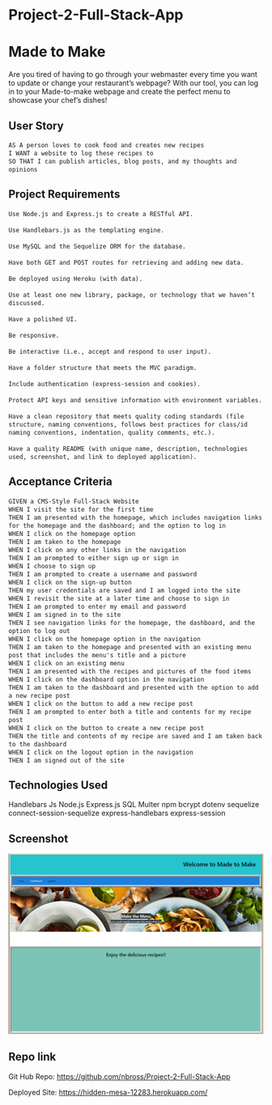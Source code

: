 # Project-2-Full-Stack-App
# Made to Make
Are you tired of having to go through your webmaster every time you want to update or change your restaurant’s webpage? With our tool, you can log in to your Made-to-make webpage and create the perfect menu to showcase your chef’s dishes!
## User Story

```
AS A person loves to cook food and creates new recipes
I WANT a website to log these recipes to
SO THAT I can publish articles, blog posts, and my thoughts and opinions
```

## Project Requirements

```
Use Node.js and Express.js to create a RESTful API.

Use Handlebars.js as the templating engine.

Use MySQL and the Sequelize ORM for the database.

Have both GET and POST routes for retrieving and adding new data.

Be deployed using Heroku (with data).

Use at least one new library, package, or technology that we haven’t discussed.

Have a polished UI.

Be responsive.

Be interactive (i.e., accept and respond to user input).

Have a folder structure that meets the MVC paradigm.

Include authentication (express-session and cookies).

Protect API keys and sensitive information with environment variables.

Have a clean repository that meets quality coding standards (file structure, naming conventions, follows best practices for class/id naming conventions, indentation, quality comments, etc.).

Have a quality README (with unique name, description, technologies used, screenshot, and link to deployed application).
```

## Acceptance Criteria 
```
GIVEN a CMS-Style Full-Stack Website
WHEN I visit the site for the first time
THEN I am presented with the homepage, which includes navigation links for the homepage and the dashboard; and the option to log in
WHEN I click on the homepage option
THEN I am taken to the homepage
WHEN I click on any other links in the navigation
THEN I am prompted to either sign up or sign in
WHEN I choose to sign up
THEN I am prompted to create a username and password
WHEN I click on the sign-up button
THEN my user credentials are saved and I am logged into the site
WHEN I revisit the site at a later time and choose to sign in
THEN I am prompted to enter my email and password
WHEN I am signed in to the site
THEN I see navigation links for the homepage, the dashboard, and the option to log out
WHEN I click on the homepage option in the navigation
THEN I am taken to the homepage and presented with an existing menu post that includes the menu's title and a picture
WHEN I click on an existing menu
THEN I am presented with the recipes and pictures of the food items
WHEN I click on the dashboard option in the navigation
THEN I am taken to the dashboard and presented with the option to add a new recipe post
WHEN I click on the button to add a new recipe post
THEN I am prompted to enter both a title and contents for my recipe post
WHEN I click on the button to create a new recipe post
THEN the title and contents of my recipe are saved and I am taken back to the dashboard
WHEN I click on the logout option in the navigation
THEN I am signed out of the site
```

## Technologies Used
Handlebars
Js
Node.js
Express.js
SQL
Multer npm
bcrypt
dotenv
sequelize
connect-session-sequelize
express-handlebars
express-session

## Screenshot

![Made-To-Make](/public/images/2022-06-05.png)

## Repo link

Git Hub Repo: https://github.com/nbross/Project-2-Full-Stack-App

Deployed Site: https://hidden-mesa-12283.herokuapp.com/